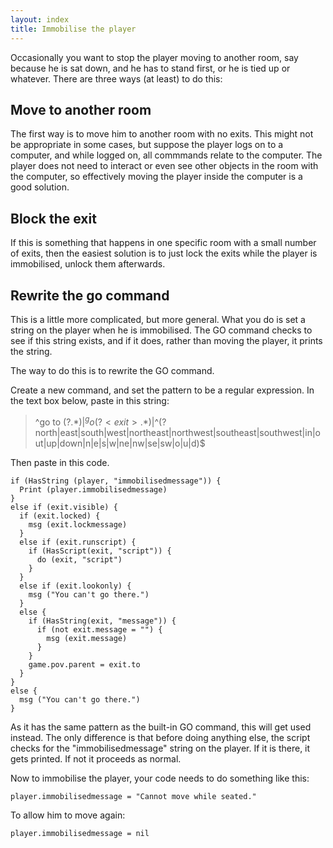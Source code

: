 ```yaml
---
layout: index
title: Immobilise the player
---
```


Occasionally you want to stop the player moving to another room, say because he is sat down, and he has to stand first, or he is tied up or whatever. There are three ways (at least) to do this:

Move to another room
--------------------

The first way is to move him to another room with no exits. This might not be appropriate in some cases, but suppose the player logs on to a computer, and while logged on, all commmands relate to the computer. The player does not need to interact or even see other objects in the room with the computer, so effectively moving the player inside the computer is a good solution.


Block the exit
--------------

If this is something that happens in one specific room with a small number of exits, then the easiest solution is to just lock the exits while the player is immobilised, unlock them afterwards.


Rewrite the go command
----------------------

This is a little more complicated, but more general. What you do is set a string on the player when he is immobilised. The GO command checks to see if this string exists, and if it does, rather than moving the player, it prints the string.

The way to do this is to rewrite the GO command.

Create a new command, and set the pattern to be a regular expression. In the text box below, paste in this string:

> ^go to (?<exit>.*)$|^go (?<exit>.*)$|^(?<exit>north|east|south|west|northeast|northwest|southeast|southwest|in|out|up|down|n|e|s|w|ne|nw|se|sw|o|u|d)$

Then paste in this code.

```
if (HasString (player, "immobilisedmessage")) {
  Print (player.immobilisedmessage)
}
else if (exit.visible) {
  if (exit.locked) {
    msg (exit.lockmessage)
  }
  else if (exit.runscript) {
    if (HasScript(exit, "script")) {
      do (exit, "script")
    }
  }
  else if (exit.lookonly) {
    msg ("You can't go there.")
  }
  else {
    if (HasString(exit, "message")) {
      if (not exit.message = "") {
        msg (exit.message)
      }
    }
    game.pov.parent = exit.to
  }
}
else {
  msg ("You can't go there.")
}
```

As it has the same pattern as the built-in GO command, this will get used instead. The only difference is that before doing anything else, the script checks for the "immobilisedmessage" string on the player. If it is there, it gets printed. If not it proceeds as normal.

Now to immobilise the player, your code needs to do something like this:

```
player.immobilisedmessage = "Cannot move while seated."
```

To allow him to move again:

```
player.immobilisedmessage = nil
```
